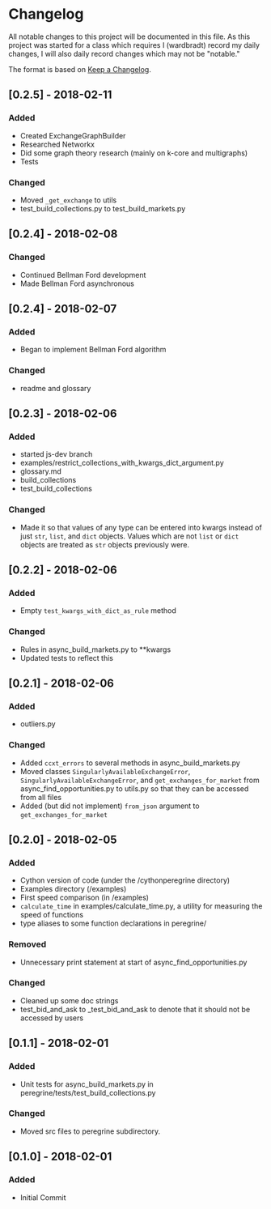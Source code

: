 # Changelog
All notable changes to this project will be documented in this file. As this project was started for a class which requires I (wardbradt) record my daily changes, I will also daily record changes which may not be "notable."

The format is based on [Keep a Changelog](http://keepachangelog.com/en/1.0.0/).
## [0.2.5] - 2018-02-11
### Added
- Created ExchangeGraphBuilder
- Researched Networkx
- Did some graph theory research (mainly on k-core and multigraphs)
- Tests
### Changed
- Moved `_get_exchange` to utils
- test_build_collections.py to test_build_markets.py
## [0.2.4] - 2018-02-08
### Changed
- Continued Bellman Ford development
- Made Bellman Ford asynchronous
## [0.2.4] - 2018-02-07
### Added
- Began to implement Bellman Ford algorithm
### Changed
- readme and glossary
## [0.2.3] - 2018-02-06
### Added
- started js-dev branch
- examples/restrict_collections_with_kwargs_dict_argument.py
- glossary.md
- build_collections
- test_build_collections

### Changed
- Made it so that values of any type can be entered into kwargs instead of just `str`, `list`, and `dict` objects. Values which are not `list` or `dict` objects are treated as `str` objects previously were.

## [0.2.2] - 2018-02-06
### Added
- Empty `test_kwargs_with_dict_as_rule` method

### Changed
- Rules in async_build_markets.py to \*\*kwargs
- Updated tests to reflect this

## [0.2.1] - 2018-02-06
### Added
- outliers.py

### Changed
- Added `ccxt_errors` to several methods in async_build_markets.py
- Moved classes `SingularlyAvailableExchangeError`, `SingularlyAvailableExchangeError`, and `get_exchanges_for_market` from async_find_opportunities.py to utils.py so that they can be accessed from all files
- Added (but did not implement) `from_json` argument to `get_exchanges_for_market`

## [0.2.0] - 2018-02-05
### Added
- Cython version of code (under the /cythonperegrine directory)
- Examples directory (/examples)
- First speed comparison (in /examples)
- `calculate_time` in examples/calculate_time.py, a utility for measuring the speed of functions
- type aliases to some function declarations in peregrine/

### Removed
- Unnecessary print statement at start of async_find_opportunities.py

### Changed
- Cleaned up some doc strings
- test_bid_and_ask to _test_bid_and_ask to denote that it should not be accessed by users

## [0.1.1] - 2018-02-01
### Added
- Unit tests for async_build_markets.py in peregrine/tests/test_build_collections.py

### Changed
- Moved src files to peregrine subdirectory.

## [0.1.0] - 2018-02-01
### Added
- Initial Commit
